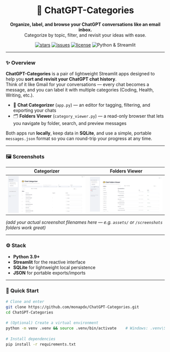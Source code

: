 <h1 align="center">📁 ChatGPT-Categories</h1>
<p align="center">
  <b>Organize, label, and browse your ChatGPT conversations like an email inbox.</b><br>
  Categorize by topic, filter, and revisit your ideas with ease.
</p>

<p align="center">
  <a href="https://github.com/monapdx/ChatGPT-Categories/stargazers"><img src="https://img.shields.io/github/stars/monapdx/ChatGPT-Categories?style=flat-square&color=gold" alt="stars"></a>
  <a href="https://github.com/monapdx/ChatGPT-Categories/issues"><img src="https://img.shields.io/github/issues/monapdx/ChatGPT-Categories?style=flat-square" alt="issues"></a>
  <a href="https://github.com/monapdx/ChatGPT-Categories/blob/main/LICENSE"><img src="https://img.shields.io/github/license/monapdx/ChatGPT-Categories?style=flat-square&color=blue" alt="license"></a>
  <img src="https://img.shields.io/badge/built%20with-Python%20%26%20Streamlit-3776AB?style=flat-square&logo=python&logoColor=white" alt="Python & Streamlit">
</p>

---

### ✨ Overview
**ChatGPT-Categories** is a pair of lightweight Streamlit apps designed to help you **sort and revisit your ChatGPT chat history**.  
Think of it like Gmail for your conversations — every chat becomes a message, and you can label it with multiple categories (Coding, Health, Writing, etc.).  

- 🧭 **Chat Categorizer** (`app.py`) — an editor for tagging, filtering, and exporting your chats  
- 🗂️ **Folders Viewer** (`category_viewer.py`) — a read-only browser that lets you navigate by folder, search, and preview messages  

Both apps run **locally**, keep data in **SQLite**, and use a simple, portable `messages.json` format so you can round-trip your progress at any time.

---

### 🖼️ Screenshots

| Categorizer | Folders Viewer |
|--------------|----------------|
| <img src="https://raw.githubusercontent.com/monapdx/ChatGPT-Categories/refs/heads/main/assets/screenshots/chat-categories.png" width="420" alt="Chat Categorizer Screenshot"> | <img src="https://raw.githubusercontent.com/monapdx/ChatGPT-Categories/refs/heads/main/assets/screenshots/chat-folders-viewer.png" width="420" alt="Chat Folders Viewer Screenshot"> |

*(add your actual screenshot filenames here — e.g. `assets/` or `/screenshots` folders work great)*

---

### ⚙️ Stack
- **Python 3.9+**
- **Streamlit** for the reactive interface  
- **SQLite** for lightweight local persistence  
- **JSON** for portable exports/imports  

---

### 🚀 Quick Start
```bash
# Clone and enter
git clone https://github.com/monapdx/ChatGPT-Categories.git
cd ChatGPT-Categories

# (Optional) Create a virtual environment
python -m venv .venv && source .venv/bin/activate    # Windows: .venv\Scripts\activate

# Install dependencies
pip install -r requirements.txt
